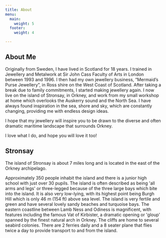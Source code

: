 ```yaml
---
title: About
menu:
  main:
    weight: 5
  footer:
    weight: 4

---
```

## About Me

Originally from Sweden, I have lived in Scotland for 18 years.  I trained in Jewellery and Metalwork at Sir John Cass Faculty of Arts in London between 1993 and 1996. I then had my own jewellery business, “Mermaid’s Purse Jewellery”, in Ross shire on the West Coast of Scotland. After taking a break due to family commitments, I started making jewellery again.  I now live on the island of Stronsay, in Orkney, and work from my small workshop at home which overlooks the Auskerry sound and the North Sea. I have always found inspiration in the sea, shore and sky, which are constantly changing, providing me with endless design ideas.

I hope that my jewellery will inspire you to be drawn to the diverse and often dramatic maritime landscape that surrounds Orkney.

I love what I do, and hope you will love it too!



## Stronsay

The island of Stronsay is about 7 miles long and is located in the east of the Orkney archipelago.

Approximately 350 people inhabit the island and there is a junior high school with just over 30 pupils. The island is often described as being 'all arms and legs' or three-legged because of the three large bays which bite into the island. It is also very low-lying, with its highest point being Burgh Hill which is only 46 m (154 ft) above sea level. The island is very fertile and green and have several lovely sandy beaches and turquoise bays. The eastern coastline between Lamb Ness and Odiness is magnificent, with features including the famous Vat of Kirbister, a dramatic opening or 'gloup' spanned by the finest natural arch in Orkney. The cliffs are home to several seabird colonies. There are 2 ferries daily and a 8 seater plane that flies twice a day to provide transport to and from the island.